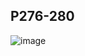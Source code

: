 ## P276-280
![image](https://user-images.githubusercontent.com/80054116/199534818-ef7a6650-3b10-407d-b2dc-bf197651f937.png)

